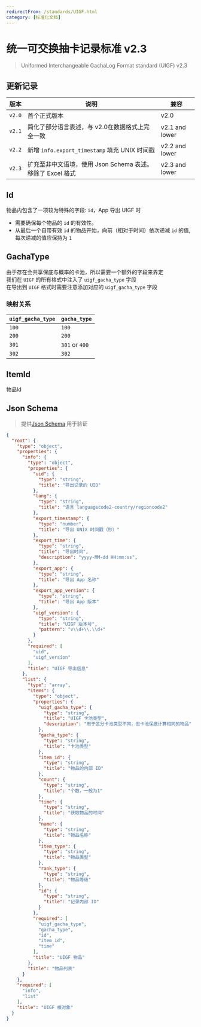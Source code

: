 ```yaml
---
redirectFrom: /standards/UIGF.html
category: [标准化文档]
---
```


# 统一可交换抽卡记录标准 v2.3
> Uniformed Interchangeable GachaLog Format standard (UIGF) v2.3 <Badge text="Current" type="message" />

## 更新记录
|版本|说明|兼容|
|-|-|-|
|`v2.0`| 首个正式版本 | v2.0 |
|`v2.1`| 简化了部分语言表述，与 v2.0在数据格式上完全一致 | v2.1 and lower |
|`v2.2`| 新增 `info.export_timestamp` 填充 UNIX 时间戳 | v2.2 and lower |
|`v2.3`| 扩充至非中文语境，使用 Json Schema 表述。移除了 Excel 格式 | v2.3 and lower |

## Id

物品内包含了一项较为特殊的字段: `id`，App 导出 UIGF 时
* 需要确保每个物品的 `id`  的有效性。  
* 从最后一个自带有效 `id` 的物品开始，向前（相对于时间）依次递减 `id` 的值,每次递减的值应保持为 `1`

## GachaType

由于存在会共享保底与概率的卡池，所以需要一个额外的字段来界定  
我们在 `UIGF` 的所有格式中注入了 `uigf_gacha_type` 字段  
在导出到 `UIGF` 格式时需要注意添加对应的 `uigf_gacha_type` 字段  

### 映射关系

|`uigf_gacha_type`|`gacha_type`|
|-|-|
|`100`|`100`|
|`200`|`200`|
|`301`|`301` or `400`|
|`302`|`302`|

## ItemId

物品Id

## Json Schema

> 提供[Json Schema](/schema/uigf.json) 用于验证

```json
{
  "root": {
    "type": "object",
    "properties": {
      "info": {
        "type": "object",
        "properties": {
          "uid": {
            "type": "string",
            "title": "导出记录的 UID"
          },
          "lang": {
            "type": "string",
            "title": "语言 languagecode2-country/regioncode2"
          },
          "export_timestamp": {
            "type": "number",
            "title": "导出 UNIX 时间戳（秒）"
          },
          "export_time": {
            "type": "string",
            "title": "导出时间",
            "description": "yyyy-MM-dd HH:mm:ss",
          },
          "export_app": {
            "type": "string",
            "title": "导出 App 名称"
          },
          "export_app_version": {
            "type": "string",
            "title": "导出 App 版本"
          },
          "uigf_version": {
            "type": "string",
            "title": "UIGF 版本号",
            "pattern": "v\\d+\\.\\d+"
          }
        },
        "required": [
          "uid",
          "uigf_version"
        ],
        "title": "UIGF 导出信息"
      },
      "list": {
        "type": "array",
        "items": {
          "type": "object",
          "properties": {
            "uigf_gacha_type": {
              "type": "string",
              "title": "UIGF 卡池类型",
              "description": "用于区分卡池类型不同，但卡池保底计算相同的物品"
            },
            "gacha_type": {
              "type": "string",
              "title": "卡池类型"
            },
            "item_id": {
              "type": "string",
              "title": "物品的内部 ID"
            },
            "count": {
              "type": "string",
              "title": "个数，一般为1"
            },
            "time": {
              "type": "string",
              "title": "获取物品的时间"
            },
            "name": {
              "type": "string",
              "title": "物品名称"
            },
            "item_type": {
              "type": "string",
              "title": "物品类型"
            },
            "rank_type": {
              "type": "string",
              "title": "物品等级"
            },
            "id": {
              "type": "string",
              "title": "记录内部 ID"
            }
          },
          "required": [
            "uigf_gacha_type",
            "gacha_type",
            "id",
            "item_id",
            "time"
          ],
          "title": "UIGF 物品"
        },
        "title": "物品列表"
      }
    },
    "required": [
      "info",
      "list"
    ],
    "title": "UIGF 根对象"
  }
}
```